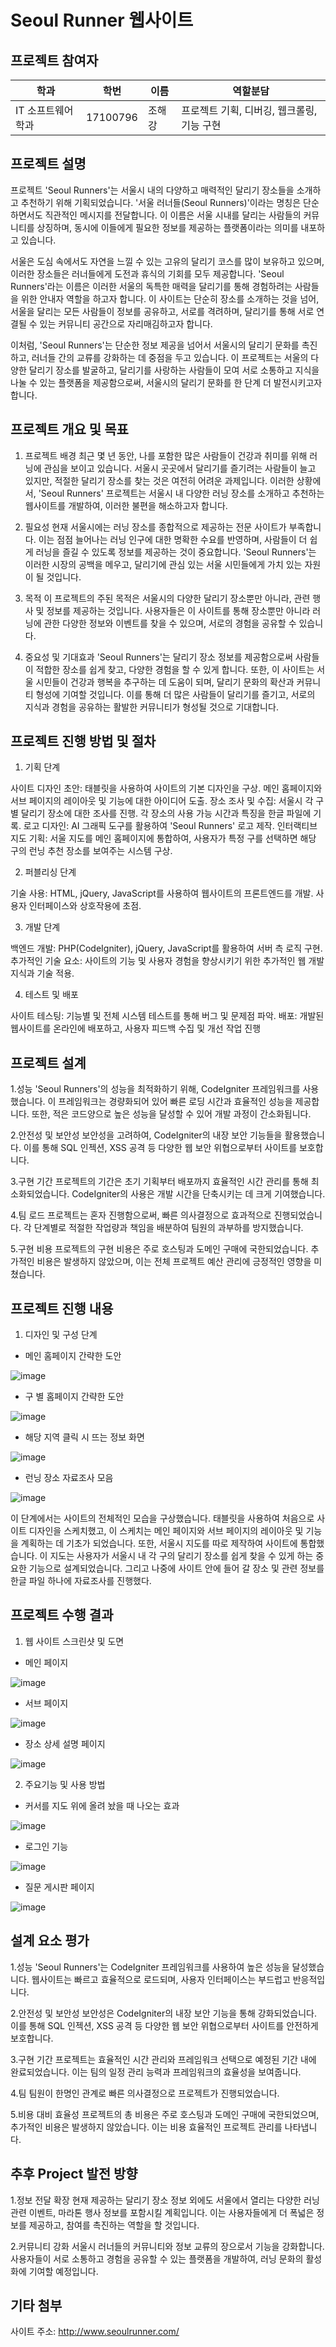 # Seoul Runner 웹사이트

## 프로젝트 참여자

| 학과         | 학번     | 이름   | 역할분담 |
| ------------ | -------- | ------ | -----|
| IT 소프트웨어학과 | 17100796 | 조해강 | 프로젝트 기획, 디버깅, 웹크롤링, 기능 구현 |


## 프로젝트 설명

프로젝트 'Seoul Runners'는 서울시 내의 다양하고 매력적인 달리기 장소들을 소개하고 추천하기 위해 기획되었습니다.
'서울 러너들(Seoul Runners)'이라는 명칭은 단순하면서도 직관적인 메시지를 전달합니다. 이 이름은 서울 시내를 달리는 사람들의 커뮤니티를 상징하며, 동시에 이들에게 필요한 정보를 제공하는 플랫폼이라는 의미를 내포하고 있습니다.

서울은 도심 속에서도 자연을 느낄 수 있는 고유의 달리기 코스를 많이 보유하고 있으며, 이러한 장소들은 러너들에게 도전과 휴식의 기회를 모두 제공합니다. 'Seoul Runners'라는 이름은 이러한 서울의 독특한 매력을 달리기를 통해 경험하려는 사람들을 위한 안내자 역할을 하고자 합니다. 이 사이트는 단순히 장소를 소개하는 것을 넘어, 서울을 달리는 모든 사람들이 정보를 공유하고, 서로를 격려하며, 달리기를 통해 서로 연결될 수 있는 커뮤니티 공간으로 자리매김하고자 합니다.

이처럼, 'Seoul Runners'는 단순한 정보 제공을 넘어서 서울시의 달리기 문화를 촉진하고, 러너들 간의 교류를 강화하는 데 중점을 두고 있습니다. 이 프로젝트는 서울의 다양한 달리기 장소를 발굴하고, 달리기를 사랑하는 사람들이 모여 서로 소통하고 지식을 나눌 수 있는 플랫폼을 제공함으로써, 서울시의 달리기 문화를 한 단계 더 발전시키고자 합니다.



## 프로젝트 개요 및 목표

1. 프로젝트 배경
최근 몇 년 동안, 나를 포함한 많은 사람들이 건강과 취미를 위해 러닝에 관심을 보이고 있습니다. 서울시 곳곳에서 달리기를 즐기려는 사람들이 늘고 있지만, 적절한 달리기 장소를 찾는 것은 여전히 어려운 과제입니다. 이러한 상황에서, 'Seoul Runners' 프로젝트는 서울시 내 다양한 러닝 장소를 소개하고 추천하는 웹사이트를 개발하여, 이러한 불편을 해소하고자 합니다.

2. 필요성
현재 서울시에는 러닝 장소를 종합적으로 제공하는 전문 사이트가 부족합니다. 이는 점점 늘어나는 러닝 인구에 대한 명확한 수요를 반영하며, 사람들이 더 쉽게 러닝을 즐길 수 있도록 정보를 제공하는 것이 중요합니다. 'Seoul Runners'는 이러한 시장의 공백을 메우고, 달리기에 관심 있는 서울 시민들에게 가치 있는 자원이 될 것입니다.

3. 목적
이 프로젝트의 주된 목적은 서울시의 다양한 달리기 장소뿐만 아니라, 관련 행사 및 정보를 제공하는 것입니다. 사용자들은 이 사이트를 통해 장소뿐만 아니라 러닝에 관한 다양한 정보와 이벤트를 찾을 수 있으며, 서로의 경험을 공유할 수 있습니다.

4. 중요성 및 기대효과 
'Seoul Runners'는 달리기 장소 정보를 제공함으로써 사람들이 적합한 장소를 쉽게 찾고, 다양한 경험을 할 수 있게 합니다. 또한, 이 사이트는 서울 시민들이 건강과 행복을 추구하는 데 도움이 되며, 달리기 문화의 확산과 커뮤니티 형성에 기여할 것입니다. 이를 통해 더 많은 사람들이 달리기를 즐기고, 서로의 지식과 경험을 공유하는 활발한 커뮤니티가 형성될 것으로 기대합니다.


## 프로젝트 진행 방법 및 절차


1. 기획 단계

사이트 디자인 초안: 태블릿을 사용하여 사이트의 기본 디자인을 구상. 메인 홈페이지와 서브 페이지의 레이아웃 및 기능에 대한 아이디어 도출.
장소 조사 및 수집: 서울시 각 구별 달리기 장소에 대한 조사를 진행. 각 장소의 사용 가능 시간과 특징을 한글 파일에 기록.
로고 디자인: AI 그래픽 도구를 활용하여 'Seoul Runners' 로고 제작.
인터랙티브 지도 기획: 서울 지도를 메인 홈페이지에 통합하여, 사용자가 특정 구를 선택하면 해당 구의 런닝 추천 장소를 보여주는 시스템 구상.

2. 퍼블리싱 단계

기술 사용: HTML, jQuery, JavaScript를 사용하여 웹사이트의 프론트엔드를 개발. 사용자 인터페이스와 상호작용에 초점.

3. 개발 단계

백엔드 개발: PHP(CodeIgniter), jQuery, JavaScript를 활용하여 서버 측 로직 구현.
추가적인 기술 요소: 사이트의 기능 및 사용자 경험을 향상시키기 위한 추가적인 웹 개발 지식과 기술 적용.

4. 테스트 및 배포

사이트 테스팅: 기능별 및 전체 시스템 테스트를 통해 버그 및 문제점 파악.
배포: 개발된 웹사이트를 온라인에 배포하고, 사용자 피드백 수집 및 개선 작업 진행



## 프로젝트 설계

1.성능 
'Seoul Runners'의 성능을 최적화하기 위해, CodeIgniter 프레임워크를 사용했습니다. 이 프레임워크는 경량화되어 있어 빠른 로딩 시간과 효율적인 성능을 제공합니다. 또한, 적은 코드양으로 높은 성능을 달성할 수 있어 개발 과정이 간소화됩니다.

2.안전성 및 보안성
보안성을 고려하여, CodeIgniter의 내장 보안 기능들을 활용했습니다. 이를 통해 SQL 인젝션, XSS 공격 등 다양한 웹 보안 위협으로부터 사이트를 보호합니다.

3.구현 기간 
프로젝트의 기간은 초기 기획부터 배포까지 효율적인 시간 관리를 통해 최소화되었습니다. CodeIgniter의 사용은 개발 시간을 단축시키는 데 크게 기여했습니다.

4.팀 로드
프로젝트는 혼자 진행함으로써, 빠른 의사결정으로 효과적으로 진행되었습니다. 각 단계별로 적절한 작업량과 책임을 배분하여 팀원의 과부하를 방지했습니다.

5.구현 비용
프로젝트의 구현 비용은 주로 호스팅과 도메인 구매에 국한되었습니다. 추가적인 비용은 발생하지 않았으며, 이는 전체 프로젝트 예산 관리에 긍정적인 영향을 미쳤습니다.



## 프로젝트 진행 내용

1. 디자인 및 구성 단계

   
- 메인 홈페이지 간략한 도안

  
![image](https://github.com/haepang/Seoul-Runner/assets/144311577/77fc87d7-f2ce-43e9-b28d-88b736063a4c)









- 구 별 홈페이지 간략한 도안



![image](https://github.com/haepang/Seoul-Runner/assets/144311577/cea0ef56-6cc3-4513-9899-e93f14467eb5)







- 해당 지역 클릭 시 뜨는 정보 화면


![image](https://github.com/haepang/Seoul-Runner/assets/144311577/05b55dda-009c-4111-b437-9c5c17df021b)



- 런닝 장소 자료조사 모음


![image](https://github.com/haepang/Seoul-Runner/assets/144311577/732170c3-878d-4caa-ad3b-a1c8f443ff8f)



이 단계에서는 사이트의 전체적인 모습을 구상했습니다. 태블릿을 사용하여 처음으로 사이트 디자인을 스케치했고, 이 스케치는 메인 페이지와 서브 페이지의 레이아웃 및 기능을 계획하는 데 기초가 되었습니다. 또한, 서울시 지도를 따로 제작하여 사이트에 통합했습니다. 이 지도는 사용자가 서울시 내 각 구의 달리기 장소를 쉽게 찾을 수 있게 하는 중요한 기능으로 설계되었습니다. 그리고 나중에 사이트 안에 들어 갈 장소 및 관련 정보를 한글 파일 하나에 자료조사를 진행했다. 




## 프로젝트 수행 결과

1. 웹 사이트 스크린샷 및 도면
   
- 메인 페이지


![image](https://github.com/haepang/Seoul-Runner/assets/144311577/1c130250-c40e-4282-a8fe-f3cbf9f9eff4)



- 서브 페이지


![image](https://github.com/haepang/Seoul-Runner/assets/144311577/c7b9987f-d8a1-4089-9b57-9a89969b7113)



- 장소 상세 설명 페이지


![image](https://github.com/haepang/Seoul-Runner/assets/144311577/7d579a7b-73b3-41c1-a47b-e428e8ce051f)



2. 주요기능 및 사용 방법

- 커서를 지도 위에 올려 놨을 때 나오는 효과


![image](https://github.com/haepang/Seoul-Runner/assets/144311577/c0699666-2787-438c-ba59-4f7844716872)


- 로그인 기능


![image](https://github.com/haepang/Seoul-Runner/assets/144311577/e7f0bebc-7cec-4fe2-aa82-0680b76f4888)


- 질문 게시판 페이지


![image](https://github.com/haepang/Seoul-Runner/assets/144311577/acdf5d07-c0f5-46ea-b367-bdaa2b8feeb8)


## 설계 요소 평가

1.성능
'Seoul Runners'는 CodeIgniter 프레임워크를 사용하여 높은 성능을 달성했습니다. 웹사이트는 빠르고 효율적으로 로드되며, 사용자 인터페이스는 부드럽고 반응적입니다.

2.안전성 및 보안성
보안성은 CodeIgniter의 내장 보안 기능을 통해 강화되었습니다. 이를 통해 SQL 인젝션, XSS 공격 등 다양한 웹 보안 위협으로부터 사이트를 안전하게 보호합니다.

3.구현 기간
프로젝트는 효율적인 시간 관리와 프레임워크 선택으로 예정된 기간 내에 완료되었습니다. 이는 팀의 일정 관리 능력과 프레임워크의 효율성을 보여줍니다.

4.팀 
팀원이 한명인 관계로 빠른 의사결정으로  프로젝트가 진행되었습니다. 

5.비용 대비 효율성
프로젝트의 총 비용은 주로 호스팅과 도메인 구매에 국한되었으며, 추가적인 비용은 발생하지 않았습니다. 이는 비용 효율적인 프로젝트 관리를 나타냅니다.



## 추후 Project 발전 방향  

1.정보 전달 확장
 현재 제공하는 달리기 장소 정보 외에도 서울에서 열리는 다양한 러닝 관련 이벤트, 마라톤 행사 정보를 포함시킬 계획입니다. 이는 사용자들에게 더 폭넓은 정보를 제공하고, 참여를 촉진하는 역할을 할 것입니다.

2.커뮤니티 강화
서울시 러너들의 커뮤니티와 정보 교류의 장으로서 기능을 강화합니다. 사용자들이 서로 소통하고 경험을 공유할 수 있는 플랫폼을 개발하여, 러닝 문화의 활성화에 기여할 예정입니다.




## 기타 첨부

사이트 주소: http://www.seoulrunner.com/
